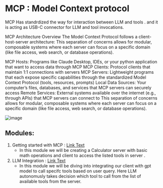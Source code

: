 ﻿# MCP : Model Context protocol
 MCP Has standrdized the way for interaction between LLM and tools . and it is acting as USB-C connector for LLM and tool invocations.

MCP Architecture Overview
The Model Context Protocol follows a client-host-server architecture: This separation of concerns allows for modular, composable systems where each server can focus on a specific domain (like file access, web search, or database operations).

MCP Hosts: Programs like Claude Desktop, IDEs, or your python application that want to access data through MCP
MCP Clients: Protocol clients that maintain 1:1 connections with servers
MCP Servers: Lightweight programs that each expose specific capabilities through the standardized Model Context Protocol (tools, resources, prompts)
Local Data Sources: Your computer’s files, databases, and services that MCP servers can securely access
Remote Services: External systems available over the internet (e.g., through APIs) that MCP servers can connect to
This separation of concerns allows for modular, composable systems where each server can focus on a specific domain (like file access, web search, or database operations).

![image](https://github.com/user-attachments/assets/c53c0ccb-ea2e-4213-a2b9-c66b0f5d93e0)

## Modules:
1. Getting started with MCP : [Link Text](https://github.com/pavitra-devi/MCP/tree/main/Calculator)
   - In this module we will be creating a Calculator server with basic math operations and client to access the listed tools in server .
2. LLM Integration : [Link Text](https://github.com/pavitra-devi/MCP/tree/main/LLM_Integration)
   - In this module we will be diving into integrating our client with gpt model to call specifc tools based on user query. Here LLM autonomusly takes decision which tool to call from the list of available tools from the server.


